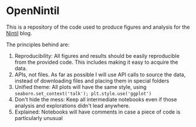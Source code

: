 # OpenNintil

This is a repository of the code used to produce figures and analysis for the [Nintil](www.nintil.com) blog.

The principles behind are:

1. Reproducibility: All figures and results should be easily reproducible from the provided code. This includes making it easy to acquire the data.
2. APIs, not files. As far as possible I will use API calls to source the data, instead of downloading files and placing them in special folders
3. Unified theme: All plots will have the same style, using `seaborn.set_context('talk'); plt.style.use('ggplot')`
4. Don't hide the mess: Keep all intermediate notebooks even if those analysis and explorations didn't lead anywhere.
5. Explained: Notebooks will have comments in case a piece of code is particularly unusual
